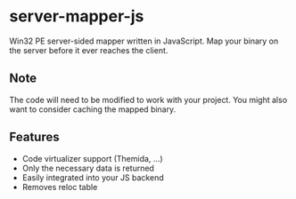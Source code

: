 # server-mapper-js
Win32 PE server-sided mapper written in JavaScript. Map your binary on the server before it ever reaches the client.

## Note
The code will need to be modified to work with your project. You might also want to consider caching the mapped binary.

## Features
- Code virtualizer support (Themida, ...)
- Only the necessary data is returned
- Easily integrated into your JS backend
- Removes reloc table
